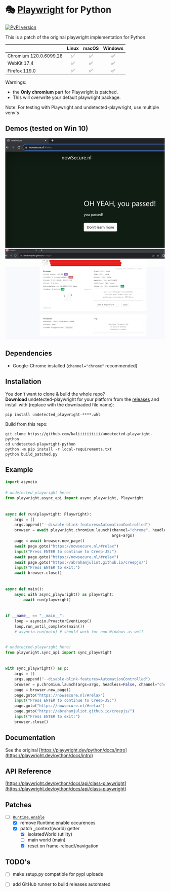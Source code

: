 # 🎭 [Playwright](https://playwright.dev) for Python 
[![PyPI version](https://badge.fury.io/py/playwright.svg)](https://pypi.python.org/pypi/playwright/)

This is a patch of the original playwright implementation for Python.

|          | Linux | macOS | Windows |
|   :---   | :---: | :---: | :---:   |
| Chromium <!-- GEN:chromium-version -->120.0.6099.28<!-- GEN:stop --> | ✅ | ✅ | ✅ |
| WebKit <!-- GEN:webkit-version -->17.4<!-- GEN:stop --> | ✅ | ✅ | ✅ |
| Firefox <!-- GEN:firefox-version -->119.0<!-- GEN:stop --> | ✅ | ✅ | ✅ |
Warnings: 
* the **Only chromium** part for Playwright is patched.
* This will overwrite your default playwright package.

Note: For testing with Playwright and undetected-playwright, use multiple venv's

## Demos (tested on Win 10)
![img.png](assets/nowsecure_nl.png)
![img.png](assets/creep_js.png)


## Dependencies

* Google-Chrome installed (`channel="chrome"` recommended)

## Installation

You don't want to clone & build the whole repo? \
**Download** undetected-playwright for your platform from the [releases](https://github.com/kaliiiiiiiiii/undetected-playwright-python/releases) and install with (replace with the downloaded file name):
```shell
pip install undetected_playwright-****.whl
```

Build from this repo:
```
git clone https://github.com/kaliiiiiiiiii/undetected-playwright-python
cd undetected-playwright-python
python -m pip install -r local-requirements.txt
python build_patched.py
```

[//]: # (run `pip install undetected-playwright-python` in your terminal)

## Example

```python
import asyncio

# undetected-playwright here!
from playwright.async_api import async_playwright, Playwright


async def run(playwright: Playwright):
    args = []
    args.append("--disable-blink-features=AutomationControlled")
    browser = await playwright.chromium.launch(channel="chrome", headless=False,
                                               args=args)
    page = await browser.new_page()
    await page.goto("https://nowsecure.nl/#relax")
    input("Press ENTER to continue to Creep-JS:")
    await page.goto("https://nowsecure.nl/#relax")
    await page.goto("https://abrahamjuliot.github.io/creepjs/")
    input("Press ENTER to exit:")
    await browser.close()


async def main():
    async with async_playwright() as playwright:
        await run(playwright)


if __name__ == "__main__":
    loop = asyncio.ProactorEventLoop()
    loop.run_until_complete(main())
    # asyncio.run(main) # should work for non-Windows as well
```

```py

# undetected-playwright here!
from playwright.sync_api import sync_playwright


with sync_playwright() as p:
    args = []
    args.append("--disable-blink-features=AutomationControlled")
    browser = p.chromium.launch(args=args, headless=False, channel="chrome")
    page = browser.new_page()
    page.goto("https://nowsecure.nl/#relax")
    input("Press ENTER to continue to Creep-JS:")
    page.goto("https://nowsecure.nl/#relax")
    page.goto("https://abrahamjuliot.github.io/creepjs/")
    input("Press ENTER to exit:")
    browser.close()
```

## Documentation

See the original
[https://playwright.dev/python/docs/intro](https://playwright.dev/python/docs/intro)

## API Reference

[https://playwright.dev/python/docs/api/class-playwright](https://playwright.dev/python/docs/api/class-playwright)



## Patches
- [ ] [`Runtime.enable`](https://chromedevtools.github.io/devtools-protocol/tot/Runtime/#method-enable)
  - [x] remove Runtime.enable occurences
  - [x] patch _context(world) getter
    - [x] isolatedWorld (utility)
    - [ ] main world (main)
    - [x] reset on frame-reload//navigation

## TODO's

- [ ] make setup.py compatible for pypi uploads
- [ ] add GitHub runner to build releases automated

